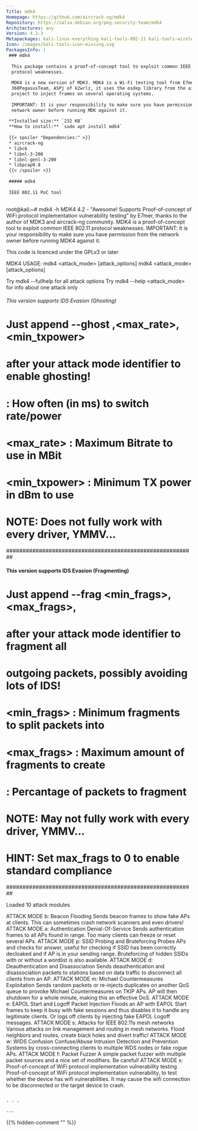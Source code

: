 ```yaml
---
Title: mdk4
Homepage: https://github.com/aircrack-ng/mdk4
Repository: https://salsa.debian.org/pkg-security-team/mdk4
Architectures: any
Version: 4.2-3
Metapackages: kali-linux-everything kali-tools-802-11 kali-tools-wireless 
Icon: /images/kali-tools-icon-missing.svg
PackagesInfo: |
 ### mdk4
 
  This package contains a proof-of-concept tool to exploit common IEEE 802.11
  protocol weaknesses.
   
  MDK4 is a new version of MDK3. MDK4 is a Wi-Fi testing tool from E7mer of
  360PegasusTeam, ASPj of k2wrlz, it uses the osdep library from the aircrack-ng
  project to inject frames on several operating systems.
   
  IMPORTANT: It is your responsibility to make sure you have permission from the
  network owner before running MDK against it.
 
 **Installed size:** `232 KB`  
 **How to install:** `sudo apt install mdk4`  
 
 {{< spoiler "Dependencies:" >}}
 * aircrack-ng
 * libc6 
 * libnl-3-200 
 * libnl-genl-3-200 
 * libpcap0.8 
 {{< /spoiler >}}
 
 ##### mdk4
 
 IEEE 802.11 PoC tool
 
 ```
 root@kali:~# mdk4 -h
 MDK4 4.2 - "Awesome! Supports Proof-of-concept of WiFi protocol implementation vulnerability testing"
 by E7mer, thanks to the author of MDK3 and aircrack-ng community.
 MDK4 is a proof-of-concept tool to exploit common IEEE 802.11 protocol weaknesses.
 IMPORTANT: It is your responsibility to make sure you have permission from the
 network owner before running MDK4 against it.
 
 This code is licenced under the GPLv3 or later
 
 MDK4 USAGE:
 mdk4 <interface> <attack_mode> [attack_options]
 mdk4 <interface in> <interface out> <attack_mode> [attack_options]
 
 Try mdk4 --fullhelp for all attack options
 Try mdk4 --help <attack_mode> for info about one attack only
 
 
 ###### This version supports IDS Evasion (Ghosting) ######
 # Just append  --ghost <period>,<max_rate>,<min_txpower> #
 # after your attack mode identifier to enable ghosting!  #
 # <period>      : How often (in ms) to switch rate/power #
 # <max_rate>    : Maximum Bitrate to use in MBit         #
 # <min_txpower> : Minimum TX power in dBm to use         #
 # NOTE: Does not fully work with every driver, YMMV...   #
 ##########################################################
 
 #### This version supports IDS Evasion  (Fragmenting) ####
 # Just append  --frag <min_frags>,<max_frags>,<percent>  #
 # after your attack mode identifier to fragment all      #
 # outgoing packets, possibly avoiding lots of IDS!       #
 # <min_frags> : Minimum fragments to split packets into  #
 # <max_frags> : Maximum amount of fragments to create    #
 # <percent>   : Percantage of packets to fragment        #
 # NOTE: May not fully work with every driver, YMMV...    #
 # HINT: Set max_frags to 0 to enable standard compliance #
 ##########################################################
 
 Loaded 10 attack modules
 
 ATTACK MODE b: Beacon Flooding
   Sends beacon frames to show fake APs at clients.
   This can sometimes crash network scanners and even drivers!
 ATTACK MODE a: Authentication Denial-Of-Service
   Sends authentication frames to all APs found in range.
   Too many clients can freeze or reset several APs.
 ATTACK MODE p: SSID Probing and Bruteforcing
   Probes APs and checks for answer, useful for checking if SSID has
   been correctly decloaked and if AP is in your sending range.
   Bruteforcing of hidden SSIDs with or without a wordlist is also available.
 ATTACK MODE d: Deauthentication and Disassociation
   Sends deauthentication and disassociation packets to stations
   based on data traffic to disconnect all clients from an AP.
 ATTACK MODE m: Michael Countermeasures Exploitation
   Sends random packets or re-injects duplicates on another QoS queue
   to provoke Michael Countermeasures on TKIP APs.
   AP will then shutdown for a whole minute, making this an effective DoS.
 ATTACK MODE e: EAPOL Start and Logoff Packet Injection
   Floods an AP with EAPOL Start frames to keep it busy with fake sessions
   and thus disables it to handle any legitimate clients.
   Or logs off clients by injecting fake EAPOL Logoff messages.
 ATTACK MODE s: Attacks for IEEE 802.11s mesh networks
   Various attacks on link management and routing in mesh networks.
   Flood neighbors and routes, create black holes and divert traffic!
 ATTACK MODE w: WIDS Confusion
   Confuse/Abuse Intrusion Detection and Prevention Systems by
   cross-connecting clients to multiple WDS nodes or fake rogue APs.
 ATTACK MODE f: Packet Fuzzer
   A simple packet fuzzer with multiple packet sources
   and a nice set of modifiers. Be careful!
 ATTACK MODE x: Proof-of-concept of WiFi protocol implementation vulnerability testing
   Proof-of-concept of WiFi protocol implementation vulnerability,
   to test whether the device has wifi vulnerabilities.
   It may cause the wifi connection to be disconnected or the target device to crash.
 ```
 
 - - -
 
---
```

{{% hidden-comment "<!--Do not edit anything above this line-->" %}}
